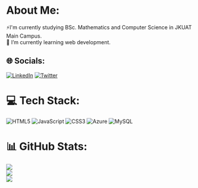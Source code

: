 #  About Me:
⚡I'm currently studying BSc. Mathematics and Computer Science in JKUAT Main Campus.<br>🌱 I’m currently learning web development.<br>


## 🌐 Socials:
[![LinkedIn](https://img.shields.io/badge/LinkedIn-%230077B5.svg?logo=linkedin&logoColor=white)](https://linkedin.com/in/https://linkedin.com/in/stevemuiga/) [![Twitter](https://img.shields.io/badge/Twitter-%231DA1F2.svg?logo=Twitter&logoColor=white)](https://twitter.com/https://twitter.com/smuiga2) 

# 💻 Tech Stack:
![HTML5](https://img.shields.io/badge/html5-%23E34F26.svg?style=flat&logo=html5&logoColor=white) ![JavaScript](https://img.shields.io/badge/javascript-%23323330.svg?style=flat&logo=javascript&logoColor=%23F7DF1E) ![CSS3](https://img.shields.io/badge/css3-%231572B6.svg?style=flat&logo=css3&logoColor=white) ![Azure](https://img.shields.io/badge/azure-%230072C6.svg?style=flat&logo=azure-devops&logoColor=white) ![MySQL](https://img.shields.io/badge/mysql-%2300f.svg?style=flat&logo=mysql&logoColor=white)
# 📊 GitHub Stats:
![](https://github-readme-stats.vercel.app/api?username=emuiga&theme=highcontrast&hide_border=false&include_all_commits=false&count_private=true)<br/>
![](https://github-readme-streak-stats.herokuapp.com/?user=emuiga&theme=highcontrast&hide_border=false)<br/>
![](https://github-readme-stats.vercel.app/api/top-langs/?username=emuiga&theme=highcontrast&hide_border=false&include_all_commits=false&count_private=true&layout=compact)
